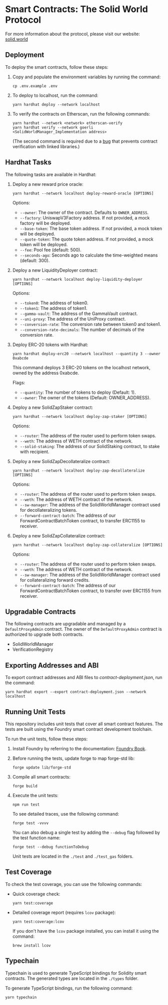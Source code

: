 # Smart Contracts: The Solid World Protocol

For more information about the protocol, please visit our website: [solid.world](https://solid.world)

## Deployment

To deploy the smart contracts, follow these steps:

1. Copy and populate the environment variables by running the command:
   ```shell
   cp .env.example .env
   ```

2. To deploy to localhost, run the command:
   ```shell
   yarn hardhat deploy --network localhost
   ```

3. To verify the contracts on Etherscan, run the following commands:
   ```shell
   yarn hardhat --network <network> etherscan-verify
   yarn hardhat verify --network goerli <SolidWorldManager_Implementation address>
   ```
   (The second command is required due to a [bug](https://github.com/wighawag/hardhat-deploy/issues/253) that prevents contract verification with linked libraries.)

## Hardhat Tasks

The following tasks are available in Hardhat:

1. Deploy a new reward price oracle:
   ```shell
   yarn hardhat --network localhost deploy-reward-oracle [OPTIONS]
   ```

   Options:
    - `--owner`: The owner of the contract. Defaults to `OWNER_ADDRESS`.
    - `--factory`: UniswapV3Factory address. If not provided, a mock factory will be deployed.
    - `--base-token`: The base token address. If not provided, a mock token will be deployed.
    - `--quote-token`: The quote token address. If not provided, a mock token will be deployed.
    - `--fee`: Pool fee (default: 500).
    - `--seconds-ago`: Seconds ago to calculate the time-weighted means (default: 300).

2. Deploy a new LiquidityDeployer contract:
   ```shell
   yarn hardhat --network localhost deploy-liquidity-deployer [OPTIONS]
   ```

   Options:
    - `--token0`: The address of token0.
    - `--token1`: The address of token1.
    - `--gamma-vault`: The address of the GammaVault contract.
    - `--uni-proxy`: The address of the UniProxy contract.
    - `--conversion-rate`: The conversion rate between token0 and token1.
    - `--conversion-rate-decimals`: The number of decimals of the conversion rate.

3. Deploy ERC-20 tokens with Hardhat:
   ```shell
   yarn hardhat deploy-erc20 --network localhost --quantity 3 --owner 0xabcde
   ```

   This command deploys 3 ERC-20 tokens on the localhost network, owned by the address 0xabcde.

   Flags:
    - `--quantity`: The number of tokens to deploy (Default: 1).
    - `--owner`: The owner of the tokens (Default: OWNER_ADDRESS).

4. Deploy a new SolidZapStaker contract:
   ```shell
   yarn hardhat --network localhost deploy-zap-staker [OPTIONS]
   ```

   Options:
   - `--router`: The address of the router used to perform token swaps.
   - `--weth`: The address of WETH contract of the network.
   - `--solid-staking`: The address of our SolidStaking contract, to stake with recipient.

5. Deploy a new SolidZapDecollateralize contract:
   ```shell
   yarn hardhat --network localhost deploy-zap-decollateralize [OPTIONS]
   ```

   Options:
   - `--router`: The address of the router used to perform token swaps.
   - `--weth`: The address of WETH contract of the network.
   - `--sw-manager`: The address of the SolidWorldManager contract used for decollateralizing tokens.
   - `--forward-contract-batch`: The address of our ForwardContractBatchToken contract, to transfer ERC1155 to receiver.

6. Deploy a new SolidZapCollateralize contract:
   ```shell
   yarn hardhat --network localhost deploy-zap-collateralize [OPTIONS]
   ```

   Options:
   - `--router`: The address of the router used to perform token swaps.
   - `--weth`: The address of WETH contract of the network.
   - `--sw-manager`: The address of the SolidWorldManager contract used for collateralizing forward credits.
   - `--forward-contract-batch`: The address of our ForwardContractBatchToken contract, to transfer over ERC1155 from receiver.

## Upgradable Contracts

The following contracts are upgradable and managed by a `DefaultProxyAdmin` contract. The owner of the `DefaultProxyAdmin` contract is authorized to upgrade both contracts.

- SolidWorldManager
- VerificationRegistry

## Exporting Addresses and ABI

To export contract addresses and ABI files to _contract-deployment.json_, run the command:
```shell
yarn hardhat export --export contract-deployment.json --network localhost
```

## Running Unit Tests

This repository includes unit tests that cover all smart contract features. The tests are built using the Foundry smart contract development toolchain.

To run the unit tests, follow these steps:

1. Install Foundry by referring to the documentation: [Foundry Book](https://book.getfoundry.sh/index.html).

2. Before running the tests, update forge to map forge-std lib:
   ```shell
   forge update lib/forge-std
   ```

3. Compile all smart contracts:
   ```shell
   forge build
   ```

4. Execute the unit tests:
   ```shell
   npm run test
   ```

   To see detailed traces, use the following command:
   ```shell
   forge test -vvvv
   ```

   You can also debug a single test by adding the `--debug` flag followed by the test function name:
   ```shell
   forge test --debug functionToDebug
   ```

   Unit tests are located in the `./test` and `./test_gas` folders.

## Test Coverage

To check the test coverage, you can use the following commands:

- Quick coverage check:
  ```shell
  yarn test:coverage
  ```

- Detailed coverage report (requires `lcov` package):
  ```shell
  yarn test:coverage:lcov
  ```

  If you don't have the `lcov` package installed, you can install it using the command:
  ```shell
  brew install lcov
  ```

## Typechain

Typechain is used to generate TypeScript bindings for Solidity smart contracts. The generated types are located in the `./types` folder.

To generate TypeScript bindings, run the following command:
```shell
yarn typechain
```
